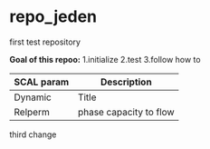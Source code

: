 # repo_jeden
first test repository

**Goal of this repoo:**
1.initialize
2.test
3.follow how to

| SCAL param | Description |
| ----------- | ----------- |
| Dynamic | Title |
| Relperm | phase capacity to flow|

third change
